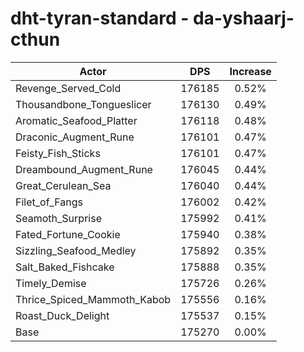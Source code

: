 # dht-tyran-standard - da-yshaarj-cthun
| Actor | DPS | Increase |
|---|:---:|:---:|
|Revenge_Served_Cold|176185|0.52%|
|Thousandbone_Tongueslicer|176130|0.49%|
|Aromatic_Seafood_Platter|176118|0.48%|
|Draconic_Augment_Rune|176101|0.47%|
|Feisty_Fish_Sticks|176101|0.47%|
|Dreambound_Augment_Rune|176045|0.44%|
|Great_Cerulean_Sea|176040|0.44%|
|Filet_of_Fangs|176002|0.42%|
|Seamoth_Surprise|175992|0.41%|
|Fated_Fortune_Cookie|175940|0.38%|
|Sizzling_Seafood_Medley|175892|0.35%|
|Salt_Baked_Fishcake|175888|0.35%|
|Timely_Demise|175726|0.26%|
|Thrice_Spiced_Mammoth_Kabob|175556|0.16%|
|Roast_Duck_Delight|175537|0.15%|
|Base|175270|0.00%|
